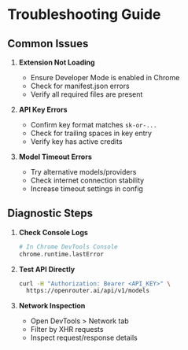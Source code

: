 # Troubleshooting Guide

## Common Issues
1. **Extension Not Loading**
   - Ensure Developer Mode is enabled in Chrome
   - Check for manifest.json errors
   - Verify all required files are present

2. **API Key Errors**
   - Confirm key format matches `sk-or-...`
   - Check for trailing spaces in key entry
   - Verify key has active credits

3. **Model Timeout Errors**
   - Try alternative models/providers
   - Check internet connection stability
   - Increase timeout settings in config

## Diagnostic Steps
1. **Check Console Logs**
   ```bash
   # In Chrome DevTools Console
   chrome.runtime.lastError
   ```

2. **Test API Directly**
   ```bash
   curl -H "Authorization: Bearer <API_KEY>" \
     https://openrouter.ai/api/v1/models
   ```

3. **Network Inspection**
   - Open DevTools > Network tab
   - Filter by XHR requests
   - Inspect request/response details